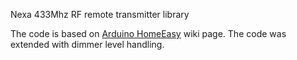 Nexa 433Mhz RF remote transmitter library

The code is based on [Arduino HomeEasy](http://www.arduino.cc/playground/Code/HomeEasy) wiki page. The code was extended with dimmer level handling.
